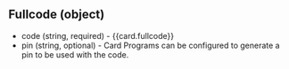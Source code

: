 ## Fullcode (object)
+ code (string, required) - {{card.fullcode}}
+ pin (string, optional) - Card Programs can be configured to generate a pin to be used with the code.
